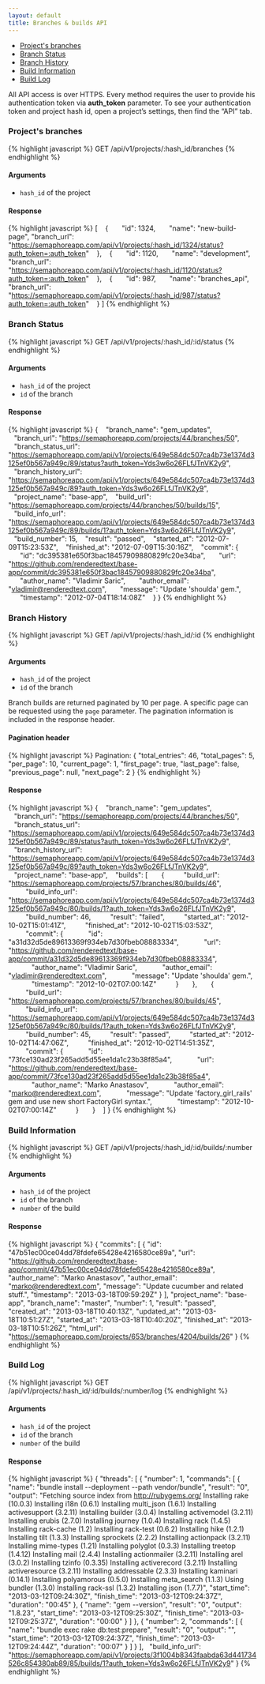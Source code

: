 ```yaml
---
layout: default
title: Branches & builds API
---
```


- [Project's branches](#projects_branches)
- [Branch Status](#branch_status)
- [Branch History](#branch_history)
- [Build Information](#build_information)
- [Build Log](#build_log)

<p class="accent">
All API access is over HTTPS. Every method requires the user to provide his authentication token via <strong>auth_token</strong> parameter. To see your authentication token and project hash id, open a project’s settings, then find the “API” tab.
</p>

### Project's branches

{% highlight javascript %}
GET /api/v1/projects/:hash_id/branches
{% endhighlight %}

#### Arguments

- `hash_id` of the project

#### Response

{% highlight javascript %}
[
   {
      "id": 1324,
      "name": "new-build-page",
      "branch_url": "https://semaphoreapp.com/api/v1/projects/:hash_id/1324/status?auth_token=:auth_token"
   },
   {
      "id": 1120,
      "name": "development",
      "branch_url": "https://semaphoreapp.com/api/v1/projects/:hash_id/1120/status?auth_token=:auth_token"
   },
   {
      "id": 987,
      "name": "branches_api",
      "branch_url": "https://semaphoreapp.com/api/v1/projects/:hash_id/987/status?auth_token=:auth_token"
   }
]
{% endhighlight %}

### Branch Status

{% highlight javascript %}
GET /api/v1/projects/:hash_id/:id/status
{% endhighlight %}

#### Arguments

- `hash_id` of the project
- `id` of the branch

#### Response

{% highlight javascript %}
{
   "branch_name": "gem_updates",
   "branch_url": "https://semaphoreapp.com/projects/44/branches/50",
   "branch_status_url": "https://semaphoreapp.com/api/v1/projects/649e584dc507ca4b73e1374d3125ef0b567a949c/89/status?auth_token=Yds3w6o26FLfJTnVK2y9",
   "branch_history_url": "https://semaphoreapp.com/api/v1/projects/649e584dc507ca4b73e1374d3125ef0b567a949c/89?auth_token=Yds3w6o26FLfJTnVK2y9",
   "project_name": "base-app",
   "build_url": "https://semaphoreapp.com/projects/44/branches/50/builds/15",
   "build_info_url": "https://semaphoreapp.com/api/v1/projects/649e584dc507ca4b73e1374d3125ef0b567a949c/89/builds/1?auth_token=Yds3w6o26FLfJTnVK2y9",
   "build_number": 15,
   "result": "passed",
   "started_at": "2012-07-09T15:23:53Z",
   "finished_at": "2012-07-09T15:30:16Z",
   "commit": {
      "id": "dc395381e650f3bac18457909880829fc20e34ba",
      "url": "https://github.com/renderedtext/base-app/commit/dc395381e650f3bac18457909880829fc20e34ba",
      "author_name": "Vladimir Saric",
      "author_email": "vladimir@renderedtext.com",
      "message": "Update 'shoulda' gem.",
      "timestamp": "2012-07-04T18:14:08Z"
   }
}
{% endhighlight %}


### Branch History

{% highlight javascript %}
GET /api/v1/projects/:hash_id/:id
{% endhighlight %}

#### Arguments

- `hash_id` of the project
- `id` of the branch

Branch builds are returned paginated by 10 per page. A specific page can be requested using the `page` parameter. The pagination information is included in the response header.

#### Pagination header

{% highlight javascript %}
Pagination: {
  "total_entries": 46,
  "total_pages": 5,
  "per_page": 10,
  "current_page": 1,
  "first_page": true,
  "last_page": false,
  "previous_page": null,
  "next_page": 2
}
{% endhighlight %}

#### Response

{% highlight javascript %}
{
   "branch_name": "gem_updates",
   "branch_url": "https://semaphoreapp.com/projects/44/branches/50",
   "branch_status_url": "https://semaphoreapp.com/api/v1/projects/649e584dc507ca4b73e1374d3125ef0b567a949c/89/status?auth_token=Yds3w6o26FLfJTnVK2y9",
   "branch_history_url": "https://semaphoreapp.com/api/v1/projects/649e584dc507ca4b73e1374d3125ef0b567a949c/89?auth_token=Yds3w6o26FLfJTnVK2y9",
   "project_name": "base-app",
   "builds": [
      {
         "build_url": "https://semaphoreapp.com/projects/57/branches/80/builds/46",
         "build_info_url": "https://semaphoreapp.com/api/v1/projects/649e584dc507ca4b73e1374d3125ef0b567a949c/80/builds/1?auth_token=Yds3w6o26FLfJTnVK2y9",
         "build_number": 46,
         "result": "failed",
         "started_at": "2012-10-02T15:01:41Z",
         "finished_at": "2012-10-02T15:03:53Z",
         "commit": {
            "id": "a31d32d5de89613369f934eb7d30fbeb08883334",
            "url": "https://github.com/renderedtext/base-app/commit/a31d32d5de89613369f934eb7d30fbeb08883334",
            "author_name": "Vladimir Saric",
            "author_email": "vladimir@renderedtext.com",
            "message": "Update 'shoulda' gem.",
            "timestamp": "2012-10-02T07:00:14Z"
         }
      },
      {
         "build_url": "https://semaphoreapp.com/projects/57/branches/80/builds/45",
         "build_info_url": "https://semaphoreapp.com/api/v1/projects/649e584dc507ca4b73e1374d3125ef0b567a949c/80/builds/1?auth_token=Yds3w6o26FLfJTnVK2y9",
         "build_number": 45,
         "result": "passed",
         "started_at": "2012-10-02T14:47:06Z",
         "finished_at": "2012-10-02T14:51:35Z",
         "commit": {
            "id": "73fce130ad23f265add5d55ee1da1c23b38f85a4",
            "url": "https://github.com/renderedtext/base-app/commit/73fce130ad23f265add5d55ee1da1c23b38f85a4",
            "author_name": "Marko Anastasov",
            "author_email": "marko@renderedtext.com",
            "message": "Update 'factory_girl_rails' gem and use new short FactoryGirl syntax.",
            "timestamp": "2012-10-02T07:00:14Z"
         }
      }
   ]
}
{% endhighlight %}

### Build Information

{% highlight javascript %}
GET /api/v1/projects/:hash_id/:id/builds/:number
{% endhighlight %}

#### Arguments

- `hash_id` of the project
- `id` of the branch
- `number` of the build

#### Response

{% highlight javascript %}
{
  "commits": [
    {
      "id": "47b51ec00ce04dd78fdefe65428e4216580ce89a",
      "url": "https://github.com/renderedtext/base-app/commit/47b51ec00ce04dd78fdefe65428e4216580ce89a",
      "author_name": "Marko Anastasov",
      "author_email": "marko@renderedtext.com",
      "message": "Update cucumber and related stuff.",
      "timestamp": "2013-03-18T09:59:29Z"
    }
  ],
  "project_name": "base-app",
  "branch_name": "master",
  "number": 1,
  "result": "passed",
  "created_at": "2013-03-18T10:40:13Z",
  "updated_at": "2013-03-18T10:51:27Z",
  "started_at": "2013-03-18T10:40:20Z",
  "finished_at": "2013-03-18T10:51:26Z",
  "html_url": "https://semaphoreapp.com/projects/653/branches/4204/builds/26"
}
{% endhighlight %}

### Build Log

{% highlight javascript %}
GET /api/v1/projects/:hash_id/:id/builds/:number/log
{% endhighlight %}

#### Arguments

- `hash_id` of the project
- `id` of the branch
- `number` of the build

#### Response

{% highlight javascript %}
{
  "threads": [
    {
      "number": 1,
      "commands": [
        {
          "name": "bundle install --deployment --path vendor/bundle",
          "result": "0",
          "output": "Fetching source index from http://rubygems.org/ Installing rake (10.0.3) Installing i18n (0.6.1) Installing multi_json (1.6.1) Installing activesupport (3.2.11) Installing builder (3.0.4) Installing activemodel (3.2.11) Installing erubis (2.7.0) Installing journey (1.0.4) Installing rack (1.4.5) Installing rack-cache (1.2) Installing rack-test (0.6.2) Installing hike (1.2.1) Installing tilt (1.3.3) Installing sprockets (2.2.2) Installing actionpack (3.2.11) Installing mime-types (1.21) Installing polyglot (0.3.3) Installing treetop (1.4.12) Installing mail (2.4.4) Installing actionmailer (3.2.11) Installing arel (3.0.2) Installing tzinfo (0.3.35) Installing activerecord (3.2.11) Installing activeresource (3.2.11) Installing addressable (2.3.3) Installing kaminari (0.14.1) Installing polyamorous (0.5.0) Installing meta_search (1.1.3) Using bundler (1.3.0) Installing rack-ssl (1.3.2) Installing json (1.7.7)",
          "start_time": "2013-03-12T09:24:30Z",
          "finish_time": "2013-03-12T09:24:37Z",
          "duration": "00:45"
        },
        {
          "name": "gem --version",
          "result": "0",
          "output": "1.8.23",
          "start_time": "2013-03-12T09:25:30Z",
          "finish_time": "2013-03-12T09:25:37Z",
          "duration": "00:00"
        }
      ]
    },
    {
      "number": 2,
      "commands": [
        {
          "name": "bundle exec rake db:test:prepare",
          "result": "0",
          "output": "",
          "start_time": "2013-03-12T09:24:37Z",
          "finish_time": "2013-03-12T09:24:44Z",
          "duration": "00:07"
        }
      ]
    }
  ],
  "build_info_url": "https://semaphoreapp.com/api/v1/projects/3f1004b8343faabda63d441734526c854380ab89/85/builds/1?auth_token=Yds3w6o26FLfJTnVK2y9"
}
{% endhighlight %}
